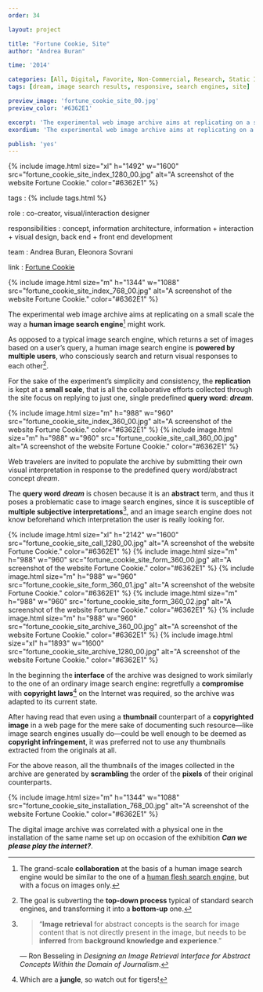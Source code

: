 ```yaml
---
order: 34

layout: project

title: "Fortune Cookie, Site"
author: "Andrea Buran"

time: '2014'

categories: [All, Digital, Favorite, Non-Commercial, Research, Static Image]
tags: [dream, image search results, responsive, search engines, site]

preview_image: 'fortune_cookie_site_00.jpg'
preview_color: '#6362E1'

excerpt: 'The experimental web image archive aims at replicating on a small scale the way a human image search engine might work.'
exordium: 'The experimental web image archive aims at replicating on a small scale the way a human image search engine might work.'

publish: 'yes'
---
```


<div class="figures">
    {% include image.html
        size="xl"
        h="1492" w="1600"
        src="fortune_cookie_site_index_1280_00.jpg"
        alt="A screenshot of the website Fortune Cookie."
        color="#6362E1"
    %}
</div>

tags
: {% include tags.html %}

role
: co-creator, visual/interaction designer

responsibilities
: concept, information architecture, information + interaction + visual design, back end + front end development

team
: Andrea Buran, Eleonora Sovrani

link
: [Fortune Cookie](http://fortune-cookie.andreaburan.com/ "Fortune Cookie site")

<div class="figures">
    {% include image.html
        size="m"
        h="1344" w="1088"
        src="fortune_cookie_site_index_768_00.jpg"
        alt="A screenshot of the website Fortune Cookie."
        color="#6362E1"
    %}
</div>

The experimental web image archive aims at replicating on a small scale the way a **human image search engine**[^flesh] might work.

As opposed to a typical image search engine, which returns a set of images based on a user’s query, a human image search engine is **powered by multiple users**, who consciously search and return visual responses to each other[^process].

For the sake of the experiment’s simplicity and consistency, the **replication** is kept at a **small scale**, that is all the collaborative efforts collected through the site focus on replying to just one, single predefined **query word**: ***dream***.

<div class="figures">
    {% include image.html
        size="m"
        h="988" w="960"
        src="fortune_cookie_site_index_360_00.jpg"
        alt="A screenshot of the website Fortune Cookie."
        color="#6362E1"
    %}
    {% include image.html
        size="m"
        h="988" w="960"
        src="fortune_cookie_site_call_360_00.jpg"
        alt="A screenshot of the website Fortune Cookie."
        color="#6362E1"
    %}
</div>

Web travelers are invited to populate the archive by submitting their own visual interpretation in response to the predefined query word/abstract concept *dream*.

The **query word** ***dream*** is chosen because it is an **abstract** term, and thus it poses a problematic case to image search engines, since it is susceptible of **multiple subjective interpretations**[^retrieval], and an image search engine does not know beforehand which interpretation the user is really looking for.

<div class="figures">
    {% include image.html
        size="xl"
        h="2142" w="1600"
        src="fortune_cookie_site_call_1280_00.jpg"
        alt="A screenshot of the website Fortune Cookie."
        color="#6362E1"
    %}
    {% include image.html
        size="m"
        h="988" w="960"
        src="fortune_cookie_site_form_360_00.jpg"
        alt="A screenshot of the website Fortune Cookie."
        color="#6362E1"
    %}
    {% include image.html
        size="m"
        h="988" w="960"
        src="fortune_cookie_site_form_360_01.jpg"
        alt="A screenshot of the website Fortune Cookie."
        color="#6362E1"
    %}
    {% include image.html
        size="m"
        h="988" w="960"
        src="fortune_cookie_site_form_360_02.jpg"
        alt="A screenshot of the website Fortune Cookie."
        color="#6362E1"
    %}
    {% include image.html
        size="m"
        h="988" w="960"
        src="fortune_cookie_site_archive_360_00.jpg"
        alt="A screenshot of the website Fortune Cookie."
        color="#6362E1"
    %}
    {% include image.html
        size="xl"
        h="1893" w="1600"
        src="fortune_cookie_site_archive_1280_00.jpg"
        alt="A screenshot of the website Fortune Cookie."
        color="#6362E1"
    %}
</div>

In the beginning the **interface** of the archive was designed to work similarly to the one of an ordinary image search engine: regretfully a **compromise** with **copyright laws**[^laws] on the Internet was required, so the archive was adapted to its current state.

After having read that even using a **thumbnail** counterpart of a **copyrighted image** in a web page for the mere sake of documenting such resource—like image search engines usually do—could be well enough to be deemed as **copyright infringement**, it was preferred not to use any thumbnails extracted from the originals at all.

For the above reason, all the thumbnails of the images collected in the archive are generated by **scrambling** the order of the **pixels** of their original counterparts.

<div class="figures">
    {% include image.html
        size="m"
        h="1344" w="1088"
        src="fortune_cookie_site_installation_768_00.jpg"
        alt="A screenshot of the website Fortune Cookie."
        color="#6362E1"
    %}
</div>

The digital image archive was correlated with a physical one in the installation of the same name set up on occasion of the exhibition ***Can we please play the internet?***.

[^flesh]: The grand-scale **collaboration** at the basis of a human image search engine would be similar to the one of a [human flesh search engine](http://en.wikipedia.org/wiki/Human_flesh_search_engine "Human flesh search engine on Wikipedia"), but with a focus on images only.

[^process]: The goal is subverting the **top-down process** typical of standard search engines, and transforming it into a **bottom-up** one.

[^retrieval]: > “**Image retrieval** for abstract concepts is the search for image content that is not directly present in the image, but needs to be **inferred** from **background knowledge and experience**.”

    — Ron Besseling in *Designing an Image Retrieval Interface for Abstract Concepts Within the Domain of Journalism*.

[^laws]: Which are a **jungle**, so watch out for tigers!
